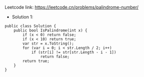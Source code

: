 Leetcode link: https://leetcode.cn/problems/palindrome-number/
- Solution 1:
```
public class Solution {
    public bool IsPalindrome(int x) {
        if (x < 0) return false;
        if (x < 10) return true;
        var str = x.ToString();
        for (var i = 0; i < str.Length / 2; i++)
            if (str[i] != str[str.Length - i - 1])
                return false;
        return true;
    }
}
```
